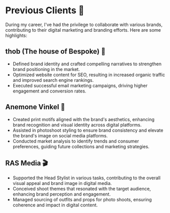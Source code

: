 # Previous Clients 💼

During my career, I've had the privilege to collaborate with various brands, contributing to their digital marketing and branding efforts. Here are some highlights:

## thob (The house of Bespoke) 👔
- Defined brand identity and crafted compelling narratives to strengthen brand positioning in the market.
- Optimized website content for SEO, resulting in increased organic traffic and improved search engine rankings.
- Executed successful email marketing campaigns, driving higher engagement and conversion rates.

## Anemone Vinkel 🌸
- Created print motifs aligned with the brand's aesthetics, enhancing brand recognition and visual identity across digital platforms.
- Assisted in photoshoot styling to ensure brand consistency and elevate the brand's image on social media platforms.
- Conducted market analysis to identify trends and consumer preferences, guiding future collections and marketing strategies.

## RAS Media 🎬
- Supported the Head Stylist in various tasks, contributing to the overall visual appeal and brand image in digital media.
- Conceived shoot themes that resonated with the target audience, enhancing brand perception and engagement.
- Managed sourcing of outfits and props for photo shoots, ensuring coherence and impact in digital content.